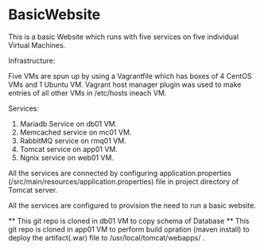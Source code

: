 # BasicWebsite
This is a basic Website which runs with five services on five individual Virtual Machines.

Infrastructure:

   Five VMs are spun up by using a Vagrantfile which has boxes of 4 CentOS VMs and 1 Ubuntu VM. Vagrant host manager plugin was used to make entries of all other VMs in /etc/hosts ineach VM.

Services:

 1. Mariadb Service on db01 VM.
 2. Memcached service on mc01 VM.
 3. RabbitMQ service on rmq01 VM.
 4. Tomcat service on app01 VM.
 5. Ngnix service on web01 VM.

All the services are connected by configuring application.properties (/src/main/resources/application.properties) file in project directory of Tomcat server. 

All the services are configured to provision the need to run a basic website.

** This git repo is cloned in db01 VM to copy schema of Database
** This git repo is cloned in app01 VM to perform build opration (maven install) to deploy the artifact(.war) file to /usr/local/tomcat/webapps/ .

 


